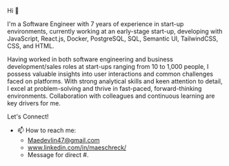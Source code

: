 Hi 👋

I'm a Software Engineer with 7 years of experience in start-up environments, currently working at an early-stage start-up, developing with JavaScript, React.js, Docker, PostgreSQL, SQL, Semantic UI, TailwindCSS, CSS, and HTML.

Having worked in both software engineering and business development/sales roles at start-ups ranging from 10 to 1,000 people, I possess valuable insights into user interactions and common challenges faced on platforms. With strong analytical skills and keen attention to detail, I excel at problem-solving and thrive in fast-paced, forward-thinking environments. Collaboration with colleagues and continuous learning are key drivers for me.


Let's Connect!
- 📫 How to reach me:
  - Maedevlin47@gmail.com
  - www.linkedin.com/in/maeschreck/
  - Message for direct #.
<!--
**Maedevlin47/Maedevlin47** is a ✨ _special_ ✨ repository because its `README.md` (this file) appears on your GitHub profile.



